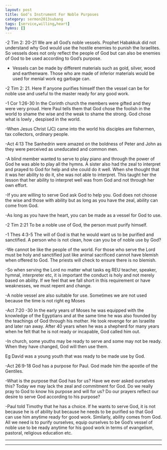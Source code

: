 ```yaml
---
layout: post
title: God’s Instrument For Noble Purposes
category: sermon2013subang
tags: [service,willing,heart]
hymns: []
---
```


-2 Tim 2: 20-21 We are all God’s noble vessels. Prophet Habakkuk did not understand why God would use the hostile enemies to punish the Israelites. So vessels does not only reflect the people of God but can also be enemies of God to be used according to God’s purpose.

- Vessels can be made by different materials such as gold, silver, wood and earthenware. Those who are made of inferior materials would be used for menial work eg garbage can.

-2 Tim 2: 21. Here If anyone purifies himself then the vessel can be for noble use and useful to the master ready for any good work.

-1 Cor 1:26-30 In the Corinth church the members were gifted and they were very proud. Here Paul tells them that God chose the foolish in the world to shame the wise and the weak to shame the strong. God chose what is lowly , despised in the world. 

-When Jesus Christ (JC) came into the world his disciples are fishermen, tax collectors, ordinary people.

-Act 4:13 The Sanhedrin were amazed on the boldness of Peter and John as they were perceived as uneducated and common men. 

-A blind member wanted to serve to play piano and through the power of God he was able to play all the hymns. A sister also had the zeal to interpret and prayed to God for help and she could do it well. When she thought that it was her ability to do it, she was not able to interpret. This taught her the lesson that her ability to interpret well was from God and not through her own effort. 

-If you are willing to serve God ask God to help you. God does not choose the wise and those with ability but as long as you have the zeal, ability can come from God.

-As long as you have the heart, you can be made as a vessel for God to use.

-2 Tim 2:21 To be a noble use of God, the person must purify himself. 

-1 Thes 4:3-5 The will of God is that he would want us to be purified and sanctified. A person who is not clean, how can you be of noble use by God?

-We cannot be like the people of the world. For those who serve the Lord must be holy and sanctified just like animal sacrificed cannot have blemish when offered to God. The priests will check to ensure there is no blemish.

-So when serving the Lord no matter what tasks eg REU teacher, speaker, hymnal, interpreter etc, it is important the conduct is holy and not merely based on ability. If we feel that we fall short in this requirement or have weaknesses, we must repent and change.

-A noble vessel are also suitable for use. Sometimes we are not used because the time is not right eg Moses

-Act 7:20 -30 In the early years of Moses he was equipped with the knowledge of the Egyptians and at the same time he was also founded by the teachings of God through his  mother. He took revenge for an Israelite and later ran away. After 40 years when he was a shepherd for many years when he felt that he is not ready or incapable, God called him out.

-In church, some youths may be ready to serve and some may not be ready. When they have changed, God will then use them.

Eg David was a young youth that was ready to be made use by God.

-Act 26:9-18 God has a purpose for Paul. God made him the apostle of the Gentiles.

-What is the purpose that God has for us? Have we ever asked ourselves this? Today we may lack the zeal and commitment for God. Do we really pray to God to know his purpose and will for us?
Do our prayers reflect our desire to serve God according to his purpose?

-Paul told Timothy that he has a choice. If he wants to serve God, it is not because he is of ability but because he needs to be purified so that God can use him anytime ready for good work.
Similarly, ability comes from God. All we need is to purify ourselves, equip ourselves to be God’s vessel of noble use to be ready anytime for his good work in terms of evangelism, pastoral, religious education etc. 





----
****
